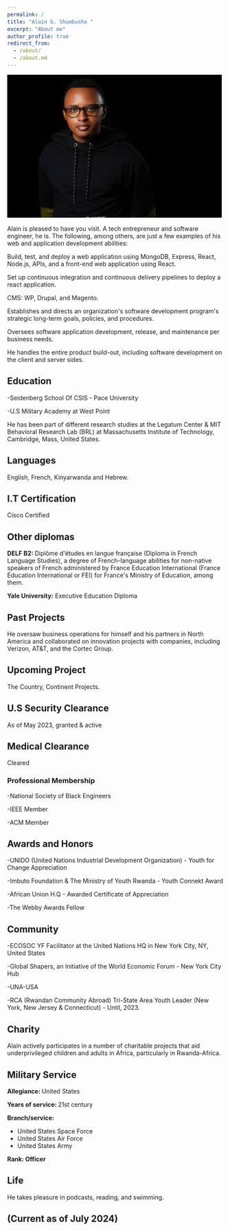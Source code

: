 ```yaml
---
permalink: /
title: "Alain G. Shumbusho " 
excerpt: "About me"
author_profile: true
redirect_from: 
  - /about/
  - /about.md
---
```




<img src="images/Headshotwoo.jpg" alt="" style="width:500px;height:333px;">



Alain is pleased to have you visit. A tech entrepreneur and software engineer, he is. The following, among others, are just a few examples of his web and application development abilities:

Build, test, and deploy a web application using MongoDB, Express, React, Node.js, APIs, and a front-end web application using React.

Set up continuous integration and continuous delivery pipelines to deploy a react application.

CMS: WP, Drupal, and Magento.

Establishes and directs an organization's software development program's strategic long-term goals, policies, and procedures.

Oversees software application development, release, and maintenance per business needs.

He handles the entire product build-out, including software development on the client and server sides.


## Education

-Seidenberg School Of CSIS - Pace University 

-U.S Military Academy at West Point 

He has been part of different research studies at the Legatum Center & MIT Behavioral Research Lab (BRL) at Massachusetts Institute of Technology, Cambridge, Mass, United States.


## Languages

English, French, Kinyarwanda and Hebrew.

## I.T Certification

Cisco Certified

## Other diplomas

<b> DELF B2: </b> Diplôme d'études en langue française (Diploma in French Language Studies), a degree of French-language abilities for non-native speakers of French administered by France Education International (France Éducation International or FEI) for France's Ministry of Education, among them.

<b>Yale University:</b> Executive Education Diploma

## Past Projects

He oversaw business operations for himself and his partners in North America and collaborated on innovation projects with companies, including Verizon, AT&T, and the Cortec Group.


## Upcoming Project

The Country, Continent Projects.

## U.S Security Clearance

As of May 2023, granted & active

## Medical Clearance

Cleared

### Professional Membership 

-National Society of Black Engineers

-IEEE Member

-ACM Member


## Awards and Honors

-UNIDO (United Nations Industrial Development Organization) - Youth for Change Appreciation

-Imbuto Foundation & The Ministry of Youth Rwanda - Youth Connekt Award

-African Union H.Q - Awarded Certificate of Appreciation

-The Webby Awards Fellow


## Community

-ECOSOC YF Facilitator at the United Nations HQ in New York City, NY, United States

-Global Shapers, an Initiative of the World Economic Forum - New York City Hub

-UNA-USA

-RCA (Rwandan Community Abroad) Tri-State Area Youth Leader (New York, New Jersey & Connecticut) - Until, 2023.



## Charity

Alain actively participates in a number of charitable projects that aid underprivileged children and adults in Africa, particularly in Rwanda-Africa.


## Military Service

<b> Allegiance: </b> United States

<b> Years of service: </b> 21st century

<b> Branch/service: </b>
<ul>
<li> United States Space Force </li>
<li> United States Air Force </li>
<li> United States Army </li>
</ul>

<b> Rank: Officer </b>


## Life

He takes pleasure in podcasts, reading, and swimming. 

## (Current as of July 2024)




                                                           

                                                                             


